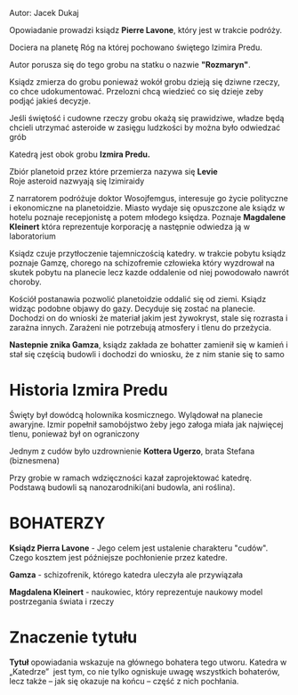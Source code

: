 Autor: Jacek Dukaj

Opowiadanie prowadzi ksiądz **Pierre Lavone**, który jest w trakcie podróży. 

Dociera na planetę  Róg na której pochowano świętego Izimira Predu.

Autor porusza się do tego grobu na statku o nazwie **"Rozmaryn"**.

Ksiądz zmierza do grobu ponieważ wokół grobu dzieją się dziwne rzeczy, co chce udokumentować. Przelozni chcą wiedzieć co się dzieje zeby podjąć jakieś decyzje.

Jeśli świętość i cudowne rzeczy grobu okażą się prawidziwe, władze będą chcieli utrzymać asteroide w zasięgu ludzkości by można było odwiedzać grób


Katedrą jest obok grobu **Izmira Predu.**

Zbiór planetoid przez które przemierza nazywa się **Levie**  
Roje asteroid nazwyają się Izimiraidy

Z narratorem podróżuje doktor Wosojfemgus, interesuje go życie polityczne i ekonomiczne na planetoidzie. Miasto wydaje się opuszczone ale ksiądz  w hotelu poznaje recepjonistę a potem młodego księdza. Poznaje **Magdalene Kleinert** która reprezentuje korporację a następnie odwiedza ją w laboratorium


Ksiądz czuje przytłoczenie tajemniczością katedry. w trakcie pobytu ksiądz poznaje Gamzę, chorego na schizofremie człowieka który wyzdrował na skutek pobytu  na planecie lecz kazde oddalenie od niej powodowało nawrót choroby.

Kościół postanawia pozwolić planetoidzie oddalić się od ziemi. Ksiądz widząc podobne objawy do gazy. Decyduje się zostać na planecie. Dochodzi on do wnioski że materiał jakim jest żywokryst, stale się rozrasta i zarażna innych. Zarażeni nie potrzebują atmosfery i tlenu do przeżycia.

**Nastepnie znika Gamza**, ksiądz zakłada ze bohatter zamienił się w kamień i stał się częścią budowli i dochodzi do wniosku, że  z nim stanie się to samo


# Historia Izmira Predu 
Święty był dowódcą holownika kosmicznego. Wylądował na planecie awaryjne. Izmir popełnił samobójstwo żeby jego załoga miała jak najwięcej tlenu, ponieważ był on ograniczony

Jednym z cudów było uzdrownienie **Kottera Ugerzo**, brata Stefana (biznesmena)

Przy grobie w ramach wdzięczności kazał zaprojektować katedrę. Podstawą budowli są nanozarodniki(ani budowla, ani roślina).

# BOHATERZY

**Ksiądz Pierra Lavone**  - Jego celem jest ustalenie charakteru "cudów". Czego kosztem jest późniejsze pochłonienie przez katedre.


**Gamza** - schizofrenik,  którego katedra uleczyła ale przywiązała

**Magdalena Kleinert** - naukowiec, który reprezentuje naukowy model postrzegania świata i rzeczy

# Znaczenie tytułu

**Tytuł** opowiadania wskazuje na głównego bohatera tego utworu. Katedra w „Katedrze”  jest tym, co nie tylko ogniskuje uwagę wszystkich bohaterów, lecz także – jak się okazuje na końcu – część z nich pochłania.  
  
